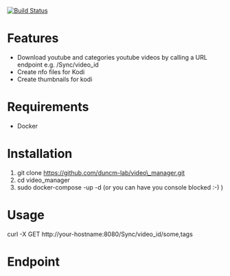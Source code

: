 [![Build Status](https://travis-ci.org/duncm-lab/video_manager.svg?branch=main)](https://travis-ci.org/duncm-lab/video_manager)

# Features

+ Download youtube and categories youtube videos by calling a URL endpoint e.g.
/Sync/video\_id
+ Create nfo files for Kodi
+ Create thumbnails for kodi


# Requirements
+ Docker


# Installation

1. git clone https://github.com/duncm-lab/video\_manager.git
2. cd video\_manager
3. sudo docker-compose -up -d (or you can have you console blocked :-) )

# Usage

curl -X GET http://your-hostname:8080/Sync/video\_id/some,tags

# Endpoint

